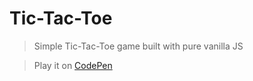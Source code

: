 # Tic-Tac-Toe

> Simple Tic-Tac-Toe game built with pure vanilla JS

> Play it on [CodePen](https://codepen.io/juxnpxblo/pen/YzrRROo)
